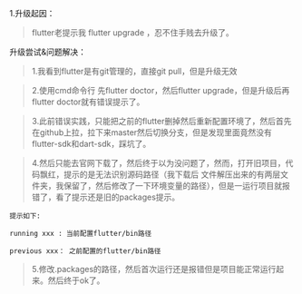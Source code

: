 1.升级起因：
> flutter老提示我 flutter upgrade ，忍不住手贱去升级了。
    
升级尝试&问题解决：
> 1.我看到flutter是有git管理的，直接git pull，但是升级无效

> 2.使用cmd命令行 先flutter doctor，然后flutter upgrade，但是升级后再flutter doctor就有错误提示了。

> 3.此前错误实践，只能把之前的flutter删掉然后重新配置环境了，然后首先在github上拉，拉下来master然后切换分支，但是发现里面竟然没有flutter-sdk和dart-sdk，踩坑了。

> 4.然后只能去官网下载了，然后终于以为没问题了，然而，打开旧项目，代码飘红，提示的是无法识别源码路径（我下载后 文件解压出来的有两层文件夹，我保留了，然后修改了一下环境变量的路径），但是一运行项目就报错了，看了提示还是旧的packages提示。

```
提示如下: 

running xxx : 当前配置flutter/bin路径

previous xxx： 之前配置的flutter/bin路径

```


> 5.修改.packages的路径，然后首次运行还是报错但是项目能正常运行起来。然后终于ok了。